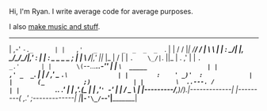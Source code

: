 Hi, I'm Ryan. I write average code for average purposes.

I also <a href="https://soundcloud.com/friendzzchan">make music and stuff</a>.

 __________________________________
|     ,-'                `-._      |
|   ,'   _       _  _  _  _  `.    |
|  /    / \|_|  /__/ \/ \| \   \   |
| :     \_/| |, \_/\_/\_/|,'    :  |
| :        _  _    _  _         ;  |
|  \      /__|,' ||_ |_ |      /   |
|   `.    \_/|`. ||_ |  .    ,'    |
|     `.                  _.'      |
|       \(`--..._____..-''         |
|        `\  _____                 |
|          ,' _  _`.               |
|         /  ,' _ `.\              |
|        :    ' _)'  :             |
|       (_           ;)            |
|         \  ..---. /              |
|          `..__ _.'               |
|            ,'._(_                |
|           ,'`' `-'               |
|          /    _   \              |
|---------/__,)/)\._|\-------------|
|---------(   _,.'   ;-------------|
|_________|`-'\_/`--'|_____________|

<!---
letsbefriendzz/letsbefriendzz is a ✨ special ✨ repository because its `README.md` (this file) appears on your GitHub profile.
You can click the Preview link to take a look at your changes.
--->
